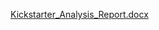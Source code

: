 

[Kickstarter_Analysis_Report.docx](https://github.com/Angelique4791/Module-one/files/8459299/Kickstarter_Analysis_Report.docx)
